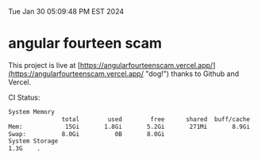 Tue Jan 30 05:09:48 PM EST 2024

# angular fourteen scam


This project is live at [https://angularfourteenscam.vercel.app/](https://angularfourteenscam.vercel.app/ "dog!") thanks to Github and Vercel.

CI Status: 

```bash
System Memory
               total        used        free      shared  buff/cache   available
Mem:            15Gi       1.8Gi       5.2Gi       271Mi       8.9Gi        13Gi
Swap:          8.0Gi          0B       8.0Gi
System Storage
1.3G	.
```

